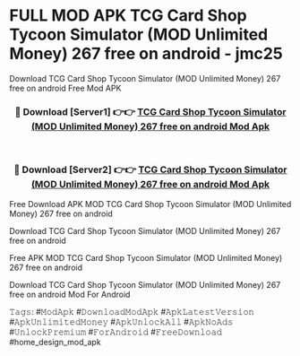 # FULL MOD APK TCG Card Shop Tycoon Simulator (MOD Unlimited Money) 267 free on android - jmc25
Download TCG Card Shop Tycoon Simulator (MOD Unlimited Money) 267 free on android Free Mod APK

<div align="center">
<h3>🔴 Download [Server1] 👉👉 <a href="https://apk-comot.site?title=TCG_Card_Shop_Tycoon_Simulator_(MOD_Unlimited_Money)_267_free_on_android">TCG Card Shop Tycoon Simulator (MOD Unlimited Money) 267 free on android Mod Apk</a></h3><br>

<h3>🔴 Download [Server2] 👉👉 <a href="https://apk-comot.site?title=TCG_Card_Shop_Tycoon_Simulator_(MOD_Unlimited_Money)_267_free_on_android">TCG Card Shop Tycoon Simulator (MOD Unlimited Money) 267 free on android Mod Apk</a></h3>
</div>


Free Download APK MOD TCG Card Shop Tycoon Simulator (MOD Unlimited Money) 267 free on android

Download TCG Card Shop Tycoon Simulator (MOD Unlimited Money) 267 free on android 

Free APK MOD TCG Card Shop Tycoon Simulator (MOD Unlimited Money) 267 free on android 

Download TCG Card Shop Tycoon Simulator (MOD Unlimited Money) 267 free on android Mod For Android

𝚃𝚊𝚐𝚜: #𝙼𝚘𝚍𝙰𝚙𝚔 #𝙳𝚘𝚠𝚗𝚕𝚘𝚊𝚍𝙼𝚘𝚍𝙰𝚙𝚔 #𝙰𝚙𝚔𝙻𝚊𝚝𝚎𝚜𝚝𝚅𝚎𝚛𝚜𝚒𝚘𝚗 #𝙰𝚙𝚔𝚄𝚗𝚕𝚒𝚖𝚒𝚝𝚎𝚍𝙼𝚘𝚗𝚎𝚢 #𝙰𝚙𝚔𝚄𝚗𝚕𝚘𝚌𝚔𝙰𝚕𝚕 #𝙰𝚙𝚔𝙽𝚘𝙰𝚍𝚜 #𝚄𝚗𝚕𝚘𝚌𝚔𝙿𝚛𝚎𝚖𝚒𝚞𝚖 #𝙵𝚘𝚛𝙰𝚗𝚍𝚛𝚘𝚒𝚍 #𝙵𝚛𝚎𝚎𝙳𝚘𝚠𝚗𝚕𝚘𝚊𝚍 #home_design_mod_apk